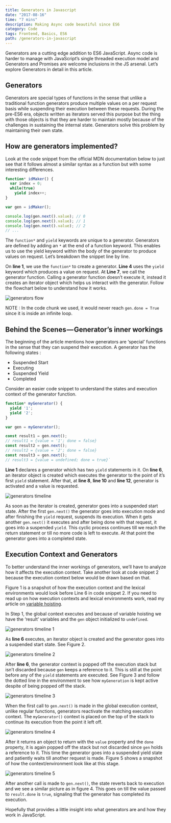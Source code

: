 ```yaml
---
title: Generators in Javascript
date: "2017-08-16"
time: "7 mins"
description: Making Async code beautiful since ES6
category: Code
tags: Frontend, Basics, ES6
path: /generators-in-javascript
---
```


Generators are a cutting edge addition to ES6 JavaScript. Async code is harder
to manage with JavaScript’s single threaded execution model and Generators and
Promises are welcome inclusions in the JS arsenal. Let’s explore Generators in
detail in this article.

## Generators

Generators are special types of functions in the sense that unlike a
traditional function generators produce multiple values on a per request basis
while suspending their execution between these requests. During the pre-ES6
era, objects written as iterators served this purpose but the thing with those
objects is that they are harder to maintain mostly because of the challenges in
sustaining the internal state. Generators solve this problem by maintaining
their own state.

## How are generators implemented?

Look at the code snippet from the official MDN documentation below to just see
that it follows almost a similar syntax as a function but with some interesting
differences.

```js
function* idMaker() {
  var index = 0;
  while(true)
    yield index++;
}

var gen = idMaker();

console.log(gen.next().value); // 0
console.log(gen.next().value); // 1
console.log(gen.next().value); // 2
// ...`
```

The  `function*` and  `yield` keywords are unique to a generator. Generators
are defined by adding an `*` at the end of a function keyword. This enables us
to use the yield keyword within the body of the generator to produce values on
request. Let’s breakdown the snippet line by line.

On **line 1**, we use the  `function*` to create a generator. **Line 4** uses
the  `yield` keyword which produces a value on request. At **Line 7**, we call
the generator function. Calling a generator function doesn’t execute it,
instead it creates an iterator object which helps us interact with the
generator. Follow the flowchart below to understand how it works.

![generators flow](../images/2017-08-16-generators-in-javascript/generators_image1.png)

NOTE : In the code chunk we used, it would never reach `gen.done = True` since
it is inside an infinite loop.

## Behind the Scenes — Generator’s inner workings

The beginning of the article mentions how generators are ‘special’ functions in
the sense that they can suspend their execution.
A generator has the following states :

-   Suspended Start
-   Executing
-   Suspended Yield
-   Completed

Consider an easier code snippet to understand the states and execution context
of the generator function.

```javascript
function* myGenerator() {
  yield '1';
  yield '2';
}

var gen = myGenerator();

const result1 = gen.next();
// result1 = {value = '1'; done = false}
const result2 = gen.next();
// result2 = {value = '2'; done = false}
const result3 = gen.next();
// result3 = {value = undefined; done = true}`
```

**Line 1** declares a generator which has two  `yield` statements in it. On
**line 6**, an iterator object is created which executes the generator to the
point of it’s first  `yield` statement. After that, at **line 8**, **line 10**
and **line 12**, generator is activated and a value is requested.

![generators timeline](../images/2017-08-16-generators-in-javascript/generators_image2.png)

As soon as the iterator is created, generator goes into a suspended start state.
After the first `gen.next()` the generator goes into execution mode and after
finishing the  `yield` request, suspends its execution. When it gets another
`gen.next()` it executes and after being done with that request, it goes into a
suspended  `yield`. This cyclic process continues till we reach the return
statement or till no more code is left to execute. At that point the generator
goes into a completed state.

## Execution Context and Generators

To better understand the inner workings of generators, we’ll have to analyze
how it affects the execution context. Take another look at code snippet 2
because the execution context below would be drawn based on that.

Figure 1 is a snapshot of how the execution context and the lexical
environments would look before Line 6 in code snippet 2. If you need to read up
on how execution contexts and lexical environments work, read my article on [variable hoisting](/hoisting-in-javascript/).

In Step 1, the global context executes and because of variable hoisting we
have the ‘result’ variables and the `gen` object initialized to `undefined`.

![generators timeline 1](../images/2017-08-16-generators-in-javascript/generators_image3.png)

As **line 6** executes, an iterator object is created and the generator goes
into a suspended start state. See Figure 2.

![generators timeline 2](../images/2017-08-16-generators-in-javascript/generators_image4.png)

After **line 6**, the generator context is popped off the execution stack but
isn’t discarded because `gen` keeps a reference to it. This is still at the
point before any of the  `yield` statements are executed. See Figure 3 and
follow the dotted line in the environment to see how `myGeneration` is kept
active despite of being popped off the stack.

![generators timeline 3](../images/2017-08-16-generators-in-javascript/generators_image5.png)

When the first call to `gen.next()` is made in the global execution context, unlike regular functions, generators reactivate the matching execution context. The `myGenerator()`
context is placed on the top of the stack to continue its execution from the
point it left off.

![generators timeline 4](../images/2017-08-16-generators-in-javascript/generators_image6.png)

After it returns an object to return with the `value` property and the `done`
property, it is again popped off the stack but not discarded since `gen` holds
a reference to it. This time the generator goes into a suspended yield state
and patiently waits till another request is made. Figure 5 shows a snapshot
of how the context/environment look like at this stage.

![generators timeline 5](../images/2017-08-16-generators-in-javascript/generators_image7.png)

After another call is made to `gen.next()`, the state reverts back to execution
and we see a similar picture as in figure 4. This goes on till the value passed
to `result.done` is `true`, signaling that the generator has completed its
execution.

Hopefully that provides a little insight into what generators are and how
they work in JavaScript.
